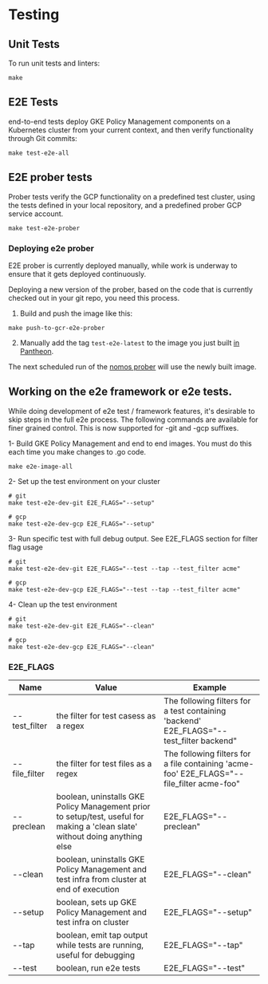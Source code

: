 # Testing

## Unit Tests

To run unit tests and linters:

```console
make
```

## E2E Tests

end-to-end tests deploy GKE Policy Management components on a Kubernetes cluster
from your current context, and then verify functionality through Git commits:

```console
make test-e2e-all
```

## E2E prober tests

Prober tests verify the GCP functionality on a predefined test cluster, using
the tests defined in your local repository, and a predefined prober GCP
service account.

```console
make test-e2e-prober
```

### Deploying e2e prober

E2E prober is currently deployed manually, while work is underway to ensure that
it gets deployed continuously.

Deploying a new version of the prober, based on the code that is currently
checked out in your git repo, you need this process.

1. Build and push the image like this:

```console
make push-to-gcr-e2e-prober
```

2. Manually add the tag `test-e2e-latest` to the image you just built
[in Pantheon][1].

The next scheduled run of the [nomos prober][2] will use the newly built image.

## Working on the e2e framework or e2e tests.

While doing development of e2e test / framework features, it's desirable to skip
steps in the full e2e process. The following commands are available for finer
grained control. This is now supported for -git and -gcp suffixes.

1- Build GKE Policy Management and end to end images. You must do this each time
you make changes to .go code.

```console
make e2e-image-all
```

2- Set up the test environment on your cluster

```console
# git
make test-e2e-dev-git E2E_FLAGS="--setup"

# gcp
make test-e2e-dev-gcp E2E_FLAGS="--setup"
```

3- Run specific test with full debug output. See E2E_FLAGS section for filter
flag usage

```console
# git
make test-e2e-dev-git E2E_FLAGS="--test --tap --test_filter acme"

# gcp
make test-e2e-dev-gcp E2E_FLAGS="--test --tap --test_filter acme"
```

4- Clean up the test environment

```console
# git
make test-e2e-dev-git E2E_FLAGS="--clean"

# gcp
make test-e2e-dev-gcp E2E_FLAGS="--clean"
```

### E2E_FLAGS

Name          | Value                                                                                                                        | Example
------------- | ---------------------------------------------------------------------------------------------------------------------------- | -------
--test_filter | the filter for test casess as a regex                                                                                        | The following filters for a test containing 'backend' E2E_FLAGS="--test_filter backend"
--file_filter | the filter for test files as a regex                                                                                         | The following filters for a file containing 'acme-foo' E2E_FLAGS="--file_filter acme-foo"
--preclean    | boolean, uninstalls GKE Policy Management prior to setup/test, useful for making a 'clean slate' without doing anything else | E2E_FLAGS="--preclean"
--clean       | boolean, uninstalls GKE Policy Management and test infra from cluster at end of execution                                    | E2E_FLAGS="--clean"
--setup       | boolean, sets up GKE Policy Management and test infra on cluster                                                             | E2E_FLAGS="--setup"
--tap         | boolean, emit tap output while tests are running, useful for debugging                                                       | E2E_FLAGS="--tap"
--test        | boolean, run e2e tests                                                                                                       | E2E_FLAGS="--test"

[1]: https://pantheon.corp.google.com/gcr/images/stolos-dev/GLOBAL/e2e-prober?project=stolos-dev&gcrImageListsize=50
[2]: https://prow-gob.gcpnode.com/?job=nomos-prober

